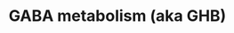 ---
annotations:
- id: DOID:0060174
  parent: genetic disease
  type: Disease Ontology
  value: GABA aminotransferase deficiency
- id: DOID:0060176
  parent: genetic disease
  type: Disease Ontology
  value: gamma-amino butyric acid metabolism disorder
- id: PW:0000412
  parent: classic metabolic pathway
  type: Pathway Ontology
  value: gamma-aminobutyric acid metabolic pathway
- id: PW:0000407
  parent: classic metabolic pathway
  type: Pathway Ontology
  value: neurotransmitter metabolic pathway
- id: DOID:0060175
  parent: genetic disease
  type: Disease Ontology
  value: succinic semialdehyde dehydrogenase deficiency
- id: PW:0001229
  parent: classic metabolic pathway
  type: Pathway Ontology
  value: xenobiotic metabolic pathway
- id: CL:0000127
  parent: animal cell
  type: Cell Type Ontology
  value: astrocyte
authors:
- DeSl
- Egonw
- Yasminomar
- Finterly
- Fehrhart
- Eweitz
citedin: ''
communities:
- IEM
- ONTOX
- RareDiseases
description: 'Gamma-Hydroxybutyric acid (GHB) is a naturally occurring neurotransmitter
  and a psychoactive drug. This compound is a precursor to GABA, glutamate, and glycine
  in certain brain areas, acts on the GHB receptor and is a weak agonist at the GABAB
  receptor. GHB has been used in a medical setting as a general anesthetic and as
  a treatment for cataplexy, narcolepsy, and alcoholism. It is also used illegally
  as an intoxicant, to try to increase athletic performance, and as a date rape drug.
  GHB is also produced as a result of fermentation, and is found in small quantities
  in some beers and wines, beef and small citrus fruits. Succinic semialdehyde dehydrogenase
  deficiency is a disease that causes GHB to accumulate in the blood.  Part of this
  pathway was inspired by Edition 5, Chapter 24 (Fig.24.2) of the book of Blau (ISBN
  9783030677268) (Ed.4 Chapter 5, Fig. 5.3). '
last-edited: 2024-01-30
ndex: 73c5ed6e-8b69-11eb-9e72-0ac135e8bacf
organisms:
- Homo sapiens
redirect_from:
- /index.php/Pathway:WP4157
- /instance/WP4157
- /instance/WP4157_r128244
revision: r128244
schema-jsonld:
- '@context': https://schema.org/
  '@id': https://wikipathways.github.io/pathways/WP4157.html
  '@type': Dataset
  creator:
    '@type': Organization
    name: WikiPathways
  description: 'Gamma-Hydroxybutyric acid (GHB) is a naturally occurring neurotransmitter
    and a psychoactive drug. This compound is a precursor to GABA, glutamate, and
    glycine in certain brain areas, acts on the GHB receptor and is a weak agonist
    at the GABAB receptor. GHB has been used in a medical setting as a general anesthetic
    and as a treatment for cataplexy, narcolepsy, and alcoholism. It is also used
    illegally as an intoxicant, to try to increase athletic performance, and as a
    date rape drug. GHB is also produced as a result of fermentation, and is found
    in small quantities in some beers and wines, beef and small citrus fruits. Succinic
    semialdehyde dehydrogenase deficiency is a disease that causes GHB to accumulate
    in the blood.  Part of this pathway was inspired by Edition 5, Chapter 24 (Fig.24.2)
    of the book of Blau (ISBN 9783030677268) (Ed.4 Chapter 5, Fig. 5.3). '
  keywords:
  - '1,4-butanediol '
  - 2-ketoglutarate
  - 2-oxo-4-hydroxybutanoic
  - 3,4-dihydroxybutyric acid
  - 3-hydroxypropionic
  - 3-oxo-4-hydroxybutanoic
  - 3-oxo-4-hydroxybutyric acid
  - 4,5-dihydroxyhexanoic acid
  - 4,5-dihydroxyhexanoic acid lactone
  - 4-butyrolactone
  - 4-hydroxybutyraldehyde
  - 4-hydroxybutyric acid
  - ADH
  - ALDH
  - Alpha-ketoglutarate
  - Beta-alanine
  - D-2-hydroxyglutarate
  - D-2-hydroxyglutarate transhydrogenase
  - D-2-hydroxyglutaric acid
  - GABAT
  - GAD
  - GAD1
  - GAD2
  - GHB dehydro-genase
  - GLS (kidney)
  - GLS2 (liver)
  - Gamma-aminobutanoic acid (GABA)
  - Gamma-hydroxybutyric acid (GHB)
  - Glutamic acid
  - Glutaminase
  - Glutamine
  - Glycolic acid
  - Homocarnosinase/carnosinase
  - Homocarnosine
  - Lactamase
  - MAOB
  - Malonic semialdehyde
  - N-acetyl gamma-aminobutyraldehyde
  - N-acetyl gamma-aminobutyrate
  - N-acetylputrescine
  - PLP
  - Putrescine
  - SSA reductase
  - SSADH
  - Serum paraoxonase/lactonase 3
  - Serum paraoxonase/lactonase 3 (a)
  - Serum paraoxonase/lactonase 3 (b)
  - 'Serum paraoxonase/lactonase 3 (c) '
  - 'Succinic semialdehyde '
  - Uracil
  - succinic acid
  license: CC0
  name: GABA metabolism (aka GHB)
seo: CreativeWork
title: GABA metabolism (aka GHB)
wpid: WP4157
---